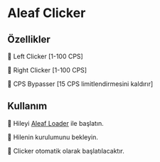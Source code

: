 # Aleaf Clicker
## Özellikler

🔰 Left Clicker [1-100 CPS]

🔰 Right Clicker [1-100 CPS]

🔰 CPS Bypasser [15 CPS limitlendirmesini kaldırır]

## Kullanım

💠 Hileyi [Aleaf Loader](https://github.com/Aleaf-Egemen/Clicker/releases/tag/1.0.0.0) ile başlatın.

💠 Hilenin kurulumunu bekleyin.

💠 Clicker otomatik olarak başlatılacaktır.
